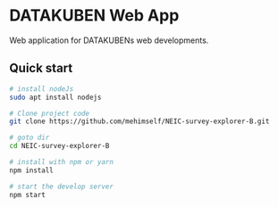 # DATAKUBEN Web App
Web application for DATAKUBENs web developments.
## Quick start

```bash
# install nodeJs
sudo apt install nodejs

# Clone project code 
git clone https://github.com/mehimself/NEIC-survey-explorer-B.git

# goto dir
cd NEIC-survey-explorer-B

# install with npm or yarn
npm install

# start the develop server
npm start
```
